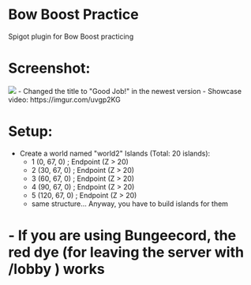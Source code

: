 # Bow Boost Practice
Spigot plugin for Bow Boost practicing

# Screenshot:
<img src="https://imgur.com/DEPYxpe.png">
 - Changed the title to "Good Job!" in the newest version
 - Showcase video: https://imgur.com/uvgp2KG

# Setup:
 - Create a world named "world2"
   Islands (Total:  20 islands):
     - 1 (0, 67, 0) ; Endpoint (Z > 20)
     - 2 (30, 67, 0) ; Endpoint (Z > 20)
     - 3 (60, 67, 0) ; Endpoint (Z > 20)
     - 4 (90, 67, 0) ; Endpoint (Z > 20)
     - 5 (120, 67, 0) ; Endpoint (Z > 20)
     - same structure...
    Anyway, you have to build islands for them

# - If you are using Bungeecord, the red dye (for leaving the server with /lobby ) works